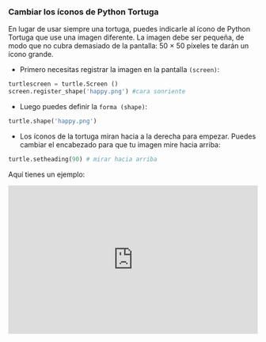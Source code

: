 ### Cambiar los íconos de Python Tortuga

En lugar de usar siempre una tortuga, puedes indicarle al ícono de Python Tortuga que use una imagen diferente. La imagen debe ser pequeña, de modo que no cubra demasiado de la pantalla: 50 × 50 píxeles te darán un ícono grande.

+ Primero necesitas registrar la imagen en la pantalla `(screen)`:

```python
turtlescreen = turtle.Screen ()
screen.register_shape('happy.png') #cara sonriente 
```

+ Luego puedes definir la `forma (shape)`:

```python
turtle.shape('happy.png')
```

+ Los íconos de la tortuga miran hacia a la derecha para empezar. Puedes cambiar el encabezado para que tu imagen mire hacia arriba:

```python
turtle.setheading(90) # mirar hacia arriba
```

Aquí tienes un ejemplo: 
<iframe src="https://trinket.io/embed/python/02f47312b3?start=result" width="100%" height="300" frameborder="0" marginwidth="0" marginheight="0" allowfullscreen mark="crwd-mark"></iframe>
